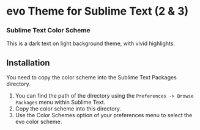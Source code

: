 # evo Theme for Sublime Text (2 & 3)

### Sublime Text Color Scheme

This is a dark text on light background theme, with vivid highlights.

## Installation

You need to copy the color scheme into the Sublime Text Packages directory. 

1. You can find the path of the directory using the `Preferences -> Browse Packages` menu within Sublime Text.
2. Copy the color scheme into this directory.
3. Use the Color Schemes option of your preferences menu to select the evo color scheme.